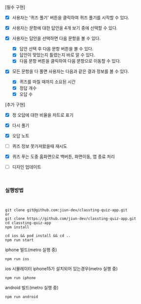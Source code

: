 [필수 구현]

- [x] 사용자는 '퀴즈 풀기' 버튼을 클릭하여 퀴즈 풀기를 시작할 수 있다.

- [x] 사용자는 문항에 대한 답안을 4개 보기 중에 선택할 수 있다.
- [x] 사용자는 답안을 선택하면 다음 문항을 볼 수 있다.
  - [x] 답안 선택 후 다음 문항 버튼을 볼 수 있다.
  - [x] 답안이 맞았는지 틀렸는지 바로 알 수 있다.
  - [x] 다음 문항 버튼을 클릭하여 다음 문항으로 이동할 수 있다.
- [x] 모든 문항을 다 풀면 사용자는 다음과 같은 결과 정보를 볼 수 있다.
  - [x] 퀴즈를 마칠 때까지 소요된 시간
  - [x] 정답 개수
  - [x] 오답 수

[추가 구현]

- [x] 정 오답에 대한 비율을 차트로 표기
- [x] 다시 풀기
- [x] 오답 노트

- [ ] 퀴즈 정보 못가져왔을때 재시도
- [x] 퀴즈 푸는 도중 홈화면으로 백버튼, 화면이동, 앱 종료 처리
- [ ] 디자인 업데이트

<br/>

### 실행방법

<br/>

```
git clone git@github.com:jiun-dev/classting-quiz-app.git
or
git clone https://github.com/jiun-dev/classting-quiz-app.git
cd classting-quiz-app
npm install

cd ios && pod install && cd ..
npm run start
```

iphone 빌드(metro 실행 중)

```
npm run ios
```

ios 시뮬레이터 iphone15가 설치되어 있는경우(metro 실행 중)

```
npm run iphone
```

android 빌드(metro 실행 중)

```
npm run android
```
